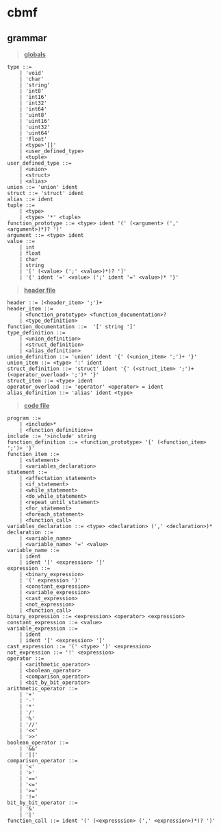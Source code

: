 # cbmf



## grammar

> <u>__globals__</u>

	type ::=
		| 'void'
		| 'char'
		| 'string'
		| 'int8'
		| 'int16'
		| 'int32'
		| 'int64'
		| 'uint8'
		| 'uint16'
		| 'uint32'
		| 'uint64'
		| 'float'
		| <type>'[]'
		| <user_defined_type>
		| <tuple>
	user_defined_type ::=
		| <union>
		| <struct>
		| <alias>
	union ::= 'union' ident
	struct ::= 'struct' ident
	alias ::= ident
	tuple ::=
		| <type>
		| <type> '*' <tuple>
	function_prototype ::= <type> ident '(' (<argument> (',' <argument>)*)? ')'
	argument ::= <type> ident
	value ::=
		| int
		| float
		| char
		| string
		| '[' (<value> (';' <value>)*)? ']'
		| '{' ident '=' <value> (';' ident '=' <value>)* '}'
	
> <u>__header file__</u>

	header ::= (<header_item> ';')+
	header_item ::=
		| <function_prototype> <function_documentation>?
		| <type_definition>
	function_documentation ::=  '[' string ']'
	type_definition ::=
		| <union_definition>
		| <struct_definition>
		| <alias_definition>
	union_definition ::= 'union' ident '{' (<union_item> ';')+ '}'
	union_item ::= <type> ':' ident
	struct_definition ::= 'struct' ident '{' (<struct_item> ';')+ (<operator_overload> ';')* '}'
	struct_item ::= <type> ident
	operator_overload ::= 'operator' <operator> = ident
	alias_definition ::= 'alias' ident <type>


> <u>__code file__</u>

	program ::=
	   	| <include>*
	   	| <function_definition>+
	include ::= '>include' string 
	function_definition ::= <function_prototype> '{' (<function_item> ';')+ '}'
	function_item ::=
		| <statement>
		| <variables_declaration>
	statement ::=
		| <affectation_statement>
		| <if_statement>
		| <while_statement>
		| <do_while_statement>
		| <repeat_until_statement>
		| <for_statement>
		| <foreach_statement>
		| <function_call>
	variables_declaration ::= <type> <declaration> (',' <declaration>)*
	declaration ::=
		| <variable_name>
		| <variable_name> '=' <value>
	variable_name ::=
		| ident
		| ident '[' <expression> ']'
	expression ::=
		| <binary_expression>
		| '(' expression ')'
		| <constant_expression>
		| <variable_expression>
		| <cast_expression>
		| <not_expression>
		| <function_call>
	binary_expression ::= <expression> <operator> <expression>
	constant_expression ::= <value>
	variable_expression ::=
		| ident
		| ident '[' <expression> ']'
	cast_expression ::= '(' <type> ')' <expression>
	not_expression ::= '!' <expression>
	operator ::=
		| <arithmetic_operator>
		| <boolean_operator>
		| <comparison_operator>
		| <bit_by_bit_operator>
	arithmetic_operator ::=
		| '+'
		| '-'
		| '*'
		| '/'
		| '%'
		| '//'
		| '<<'
		| '>>'
	boolean_operator ::=
		| '&&'
		| '||'
	comparison_operator ::=
		| '<'
		| '>'
		| '=='
		| '<='
		| '>='
		| '!='
	bit_by_bit_operator ::=
		| '&'
		| '|'
	function_call ::= ident '(' (<expresssion> (',' <expression>)*)? ')'
